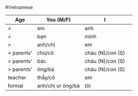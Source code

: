 #Vietnamese 

| Age        | You (M/F)         | I                |     |
| ---------- | ----------------- | ---------------- | --- |
| <          | em                | anh              |     |
| =          | bạn               | minh             |     |
| >          | anh/chị           | em               |     |
| < parents' | chú/cô            | cháu (N)/con (S) |     |
| = parents' | bác               | cháu (N)/con (S) |     |
| > parents' | ông/bà            | cháu (N)/con (S) |     |
| teacher    | thầy/cô           | em               |     |
| formal     | anh/chị or ông/bà | tôi              |     |
